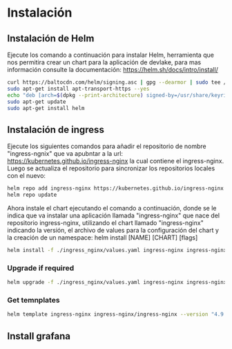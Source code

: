 # Instalación

## Instalación de Helm
Ejecute los comando a continuación para instalar Helm, herramienta que nos permitira crear un chart para la aplicación de devlake, para mas información consulte la documentación: https://helm.sh/docs/intro/install/

```bash
curl https://baltocdn.com/helm/signing.asc | gpg --dearmor | sudo tee /usr/share/keyrings/helm.gpg > /dev/null
sudo apt-get install apt-transport-https --yes
echo "deb [arch=$(dpkg --print-architecture) signed-by=/usr/share/keyrings/helm.gpg] https://baltocdn.com/helm/stable/debian/ all main" | sudo tee /etc/apt/sources.list.d/helm-stable-debian.list
sudo apt-get update
sudo apt-get install helm
```

## Instalación de ingress
Ejecute los siguientes comandos para añadir el repositorio de nombre "ingress-ngnix" que va apubntar a la url: https://kubernetes.github.io/ingress-nginx la cual contiene el ingress-nginx. Luego se actualiza el repositorio para sincronizar los repositorios locales con el nuevo: 

```bash
helm repo add ingress-nginx https://kubernetes.github.io/ingress-nginx
helm repo update
```
Ahora instale el chart ejecutando el comando a continuación, donde se le indica que va instalar una aplicación llamada "ingress-nginx" que nace del repositorio ingress-nginx, utilizando el chart llamado "ingress-nginx" indicando la versión, el archivo de values para la configuración del chart y la creación de un namespace: helm install [NAME] [CHART] [flags]

```bash
helm install -f ./ingress_nginx/values.yaml ingress-nginx ingress-nginx/ingress-nginx --version "4.9.1" --create-namespace --namespace "ingress-nginx"
```

### Upgrade if required
```bash
helm upgrade -f ./ingress_nginx/values.yaml ingress-nginx ingress-nginx/ingress-nginx --version "4.9.1" --create-namespace --namespace "ingress-nginx"
```

### Get temnplates
```bash
helm template ingress-nginx ingress-nginx/ingress-nginx --version "4.9.1" -f ./ingress_nginx/values.yaml > mysql-manifest.yaml
```


## Install grafana
